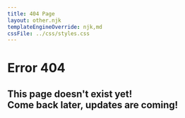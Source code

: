 ```yaml
---
title: 404 Page
layout: other.njk
templateEngineOverride: njk,md
cssFile: ../css/styles.css
---
```


# Error 404
## This page doesn't exist yet! </br> Come back later, updates are coming!